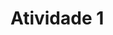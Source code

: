 <!DOCTYPE html>
<html>
<head>
	<title>Atividade 1</title>
	<p><h1>Atividade 1</h1>
</head>
<body>

</body>
</html>

